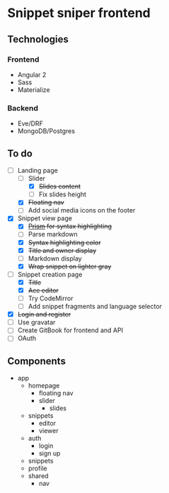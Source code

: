 # Snippet sniper frontend

## Technologies

### Frontend

- Angular 2
- Sass
- Materialize

### Backend

- Eve/DRF
- MongoDB/Postgres

## To do

- [ ] Landing page
  - [ ] Slider
  	- [x] ~~Slides content~~
    - [ ] Fix slides height
  - [x] ~~Floating nav~~
  - [ ] Add social media icons on the footer
- [x] Snippet view page
  - [x] ~~[Prism](prismjs.com) for syntax highlighting~~ 
  - [ ] Parse markdown
  - [x] ~~Syntax highlighting color~~
  - [x] ~~Title and owner display~~
  - [ ] Markdown display
  - [x] ~~Wrap snippet on lighter gray~~
- [ ] Snippet creation page 
  - [x] ~~Title~~
  - [x] ~~Ace editor~~
  - [ ] Try CodeMirror
  - [ ] Add snippet fragments and language selector 
- [x] ~~Login and register~~
- [ ] Use gravatar
- [ ] Create GitBook for frontend and API
- [ ] OAuth

## Components 

- app
  - homepage
    - floating nav
    - slider
    	- slides
  - snippets
    - editor
    - viewer
  - auth
    - login
    - sign up
  - snippets
  - profile
  - shared 
    - nav
